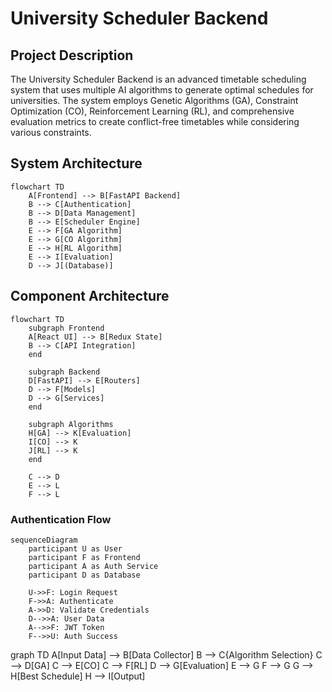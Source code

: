# University Scheduler Backend

## Project Description
The University Scheduler Backend is an advanced timetable scheduling system that uses multiple AI algorithms to generate optimal schedules for universities. The system employs Genetic Algorithms (GA), Constraint Optimization (CO), Reinforcement Learning (RL), and comprehensive evaluation metrics to create conflict-free timetables while considering various constraints.

## System Architecture

```mermaid
flowchart TD
    A[Frontend] --> B[FastAPI Backend]
    B --> C[Authentication]
    B --> D[Data Management]
    B --> E[Scheduler Engine]
    E --> F[GA Algorithm]
    E --> G[CO Algorithm]
    E --> H[RL Algorithm]
    E --> I[Evaluation]
    D --> J[(Database)]
```

## Component Architecture

```mermaid
flowchart TD
    subgraph Frontend
    A[React UI] --> B[Redux State]
    B --> C[API Integration]
    end

    subgraph Backend
    D[FastAPI] --> E[Routers]
    D --> F[Models]
    D --> G[Services]
    end

    subgraph Algorithms
    H[GA] --> K[Evaluation]
    I[CO] --> K
    J[RL] --> K
    end

    C --> D
    E --> L
    F --> L  

```

### Authentication Flow 

```mermaid
sequenceDiagram
    participant U as User
    participant F as Frontend
    participant A as Auth Service
    participant D as Database
    
    U->>F: Login Request
    F->>A: Authenticate
    A->>D: Validate Credentials
    D-->>A: User Data
    A-->>F: JWT Token
    F-->>U: Auth Success

```

graph TD
    A[Input Data] --> B[Data Collector]
    B --> C{Algorithm Selection}
    C --> D[GA]
    C --> E[CO]
    C --> F[RL]
    D --> G[Evaluation]
    E --> G
    F --> G
    G --> H[Best Schedule]
    H --> I[Output]

